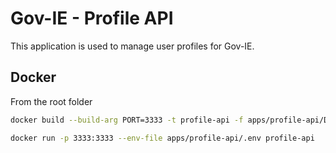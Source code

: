 # Gov-IE - Profile API

This application is used to manage user profiles for Gov-IE.

## Docker

From the root folder

```bash
docker build --build-arg PORT=3333 -t profile-api -f apps/profile-api/Dockerfile .
```

```bash
docker run -p 3333:3333 --env-file apps/profile-api/.env profile-api
```
